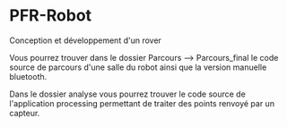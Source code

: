# PFR-Robot
Conception et développement d'un rover

Vous pourrez trouver dans le dossier Parcours --> Parcours_final le code source de parcours d'une salle du robot ainsi que la version manuelle bluetooth.

Dans le dossier analyse vous pourrez trouver le code source de l'application processing permettant de traiter des points renvoyé par un capteur.
